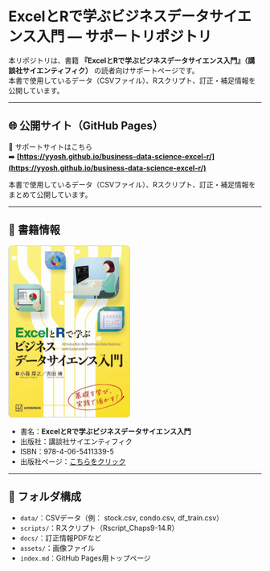 # ExcelとRで学ぶビジネスデータサイエンス入門 ― サポートリポジトリ

本リポジトリは、書籍 **『ExcelとRで学ぶビジネスデータサイエンス入門』（講談社サイエンティフィク）** の読者向けサポートページです。  
本書で使用しているデータ（CSVファイル）、Rスクリプト、訂正・補足情報を公開しています。

---

## 🌐 公開サイト（GitHub Pages）

📎 サポートサイトはこちら  
➡️ **[https://yyosh.github.io/business-data-science-excel-r/](https://yyosh.github.io/business-data-science-excel-r/)**

本書で使用しているデータ（CSVファイル）、Rスクリプト、訂正・補足情報をまとめて公開しています。

---

## 📘 書籍情報

<a href="https://www.kspub.co.jp/book/detail/5411339.html" target="_blank" rel="noopener">
  <img src="./assets/images/bdser-cover.jpg" alt="書籍カバー" width="240px" style="border:1px solid #ccc; border-radius:6px;">
</a>

- 書名：**ExcelとRで学ぶビジネスデータサイエンス入門**  
- 出版社：講談社サイエンティフィク  
- ISBN：978-4-06-5411339-5  
- 出版社ページ：[こちらをクリック](https://www.kspub.co.jp/book/detail/5411339.html)

---

## 📂 フォルダ構成
- `data/`：CSVデータ（例： stock.csv, condo.csv, df_train.csv）  
- `scripts/`：Rスクリプト（Rscript_Chaps9-14.R）  
- `docs/`：訂正情報PDFなど  
- `assets/`：画像ファイル  
- `index.md`：GitHub Pages用トップページ  

